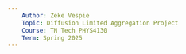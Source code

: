 ```yaml
---
    Author: Zeke Vespie
    Topic: Diffusion Limited Aggregation Project
    Course: TN Tech PHYS4130
    Term: Spring 2025
---
```

